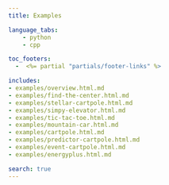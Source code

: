 ```yaml
---
title: Examples

language_tabs:
    - python
    - cpp

toc_footers:
  -  <%= partial "partials/footer-links" %>

includes:
- examples/overview.html.md
- examples/find-the-center.html.md
- examples/stellar-cartpole.html.md
- examples/simpy-elevator.html.md
- examples/tic-tac-toe.html.md
- examples/mountain-car.html.md
- examples/cartpole.html.md
- examples/predictor-cartpole.html.md
- examples/event-cartpole.html.md
- examples/energyplus.html.md

search: true
---
```

